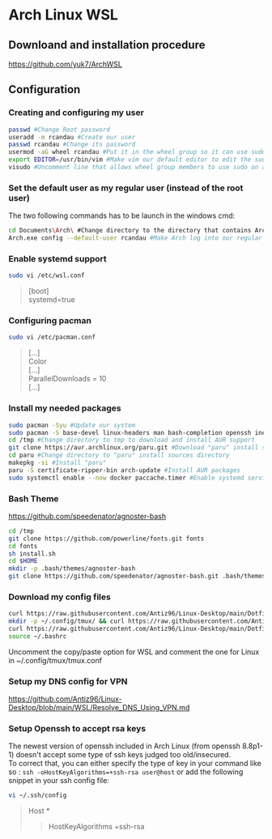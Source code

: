 # Arch Linux WSL

## Downloand and installation procedure

<https://github.com/yuk7/ArchWSL>

## Configuration

### Creating and configuring my user

```bash
passwd #Change Root password
useradd -m rcandau #Create our user
passwd rcandau #Change its password
usermod -aG wheel rcandau #Put it in the wheel group so it can use sudo
export EDITOR=/usr/bin/vim #Make vim our default editor to edit the sudo configuration file
visudo #Uncomment line that allows wheel group members to use sudo on any command
```

### Set the default user as my regular user (instead of the root user)

The two following commands has to be launch in the windows cmd:

```bash
cd Documents\Arch\ #Change directory to the directory that contains Arch Linux WSL
Arch.exe config --default-user rcandau #Make Arch log into our regular user at launch instead of root
```

### Enable systemd support

```bash
sudo vi /etc/wsl.conf
```

> [boot]  
> systemd=true

### Configuring pacman

```bash
sudo vi /etc/pacman.conf
```

> [...]  
> Color  
> [...]  
> ParallelDownloads = 10  
> [...]

### Install my needed packages

```bash
sudo pacman -Syu #Update our system
sudo pacman -S base-devel linux-headers man bash-completion openssh inetutils dnsutils traceroute rsync zip unzip diffutils git tmux mlocate htop fastfetch glow docker distrobox pacman-contrib codespell #Install my needed packages. DO NOT INSTALL "fakeroot" (https://github.com/yuk7/ArchWSL/issues/3)
cd /tmp #Change directory to tmp to download and install AUR support
git clone https://aur.archlinux.org/paru.git #Download "paru" install sources
cd paru #Change directory to "paru" install sources directory
makepkg -si #Install "paru"
paru -S certificate-ripper-bin arch-update #Install AUR packages
sudo systemctl enable --now docker paccache.timer #Enable systemd services
```

### Bash Theme

<https://github.com/speedenator/agnoster-bash>

```bash
cd /tmp
git clone https://github.com/powerline/fonts.git fonts
cd fonts
sh install.sh
cd $HOME
mkdir -p .bash/themes/agnoster-bash
git clone https://github.com/speedenator/agnoster-bash.git .bash/themes/agnoster-bash
```

### Download my config files

```bash
curl https://raw.githubusercontent.com/Antiz96/Linux-Desktop/main/Dotfiles/Bashrc/Arch-WSL -o ~/.bashrc
mkdir -p ~/.config/tmux/ && curl https://raw.githubusercontent.com/Antiz96/Linux-Desktop/main/Dotfiles/General/tmux.conf -o ~/.config/tmux/tmux.conf
curl https://raw.githubusercontent.com/Antiz96/Linux-Desktop/main/Dotfiles/General/vimrc -o ~/.vimrc && mkdir -p ~/.vim/colors && curl https://raw.githubusercontent.com/vv9k/vim-github-dark/master/colors/ghdark.vim -o ~/.vim/colors/ghdark.vim
source ~/.bashrc
```

Uncomment the copy/paste option for WSL and comment the one for Linux in ~/.config/tmux/tmux.conf

### Setup my DNS config for VPN

<https://github.com/Antiz96/Linux-Desktop/blob/main/WSL/Resolve_DNS_Using_VPN.md>

### Setup Openssh to accept rsa keys

The newest version of openssh included in Arch Linux (from openssh 8.8p1-1) doesn't accept some type of ssh keys judged too old/insecured.  
To correct that, you can either specify the type of key in your command like so : `ssh -oHostKeyAlgorithms=+ssh-rsa user@host` or add the following snippet in your ssh config file:

```bash
vi ~/.ssh/config
```

> Host *  
> >  HostKeyAlgorithms +ssh-rsa
